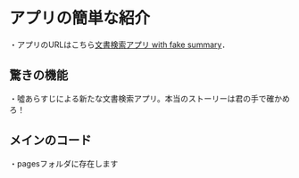 # アプリの簡単な紹介

・アプリのURLはこちら[文書検索アプリ with fake summary](https://harukirara-information-fake-2-app-uquiyh.streamlit.app/)．

## 驚きの機能
・噓あらすじによる新たな文書検索アプリ。本当のストーリーは君の手で確かめろ！

## メインのコード
・pagesフォルダに存在します
